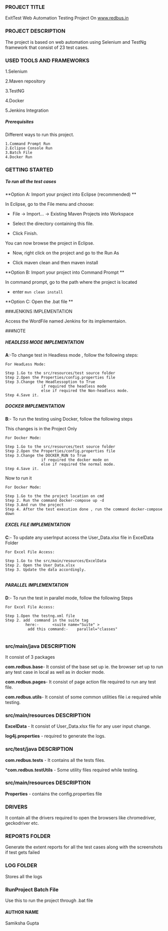 ### PROJECT TITLE 
ExitTest Web Automation Testing Project On www.redbus.in

### PROJECT DESCRIPTION
The project is based on web automation using Selenium and TestNg framework that consist of 23 test cases.


### USED TOOLS AND FRAMEWORKS
1.Selenium

2.Maven repository

3.TestNG

4.Docker

5.Jenkins Integration


##### Prerequisites

Different ways to run this project.

```
1.Command Prompt Run
2.Eclipse Console Run
3.Batch File
4.Docker Run
```

### GETTING STARTED 

##### To run all the test cases

**Option A: Import your project into Eclipse (recommended) **

In Eclipse, go to the File menu and choose:


   - File -> Import... -> Existing Maven Projects into Workspace
  
   - Select the directory containing this file.
  
   - Click Finish.
 

You can now browse the project in Eclipse.

   - Now, right click on the project and go to the Run As
   
   - Click maven clean and then maven install

**Option B: Import your project into Command Prompt **

In command prompt, go to the path where the project is located

   - enter      `mvn clean install`
   
   


   
**Option C: Open the .bat file **




###JENKINS IMPLEMENTATION

Access the WordFile named Jenkins for its implementaion.

###NOTE

##### HEADLESS MODE IMPLEMENTATION

**A**:-To change test in Headless  mode , follow the following steps:

```
For HeadLess Mode:

Step 1.Go to the src/resources/test source folder
Step 2.Open the Properties/config.properties file
Step 3.Change the Headlessoption to True
				if required the headless mode
				else if required the Non-headless mode.
Step 4.Save it.

```


##### DOCKER IMPLEMENTATION
**B**:- To run the testing using Docker, follow the following steps

This changes is in the Project Only

```
For Docker Mode:

Step 1.Go to the src/resources/test source folder
Step 2.Open the Properties/config.properties file
Step 3.Change the DOCKER_RUN to True
				if required the docker mode on
				else if required the normal mode.
Step 4.Save it.
```

Now to run it

```
For Docker Mode:

Step 1.Go to the the project location on cmd
Step 2. Run the command docker-compose up -d
Step 3.And run the project 
Step 4. After the test execution done , run the command docker-compose down
```
##### EXCEL FILE IMPLEMENTATION
**C**:- To update any userInput access the User_Data.xlsx file in ExcelData Folder

```
For Excel File Access:

Step 1.Go to the src/main/resources/ExcelData
Step 2. Open the User_Data.xlsx
Step 3. Update the data accordingly.


```

##### PARALLEL IMPLEMENTATION
**D**:- To run the test in parallel mode, follow the following Steps

```
For Excel File Access:

Step 1.Open the testng.xml file 
Step 2. add  command in the suite tag
         here:-      <suite name="Suite" >
	      add this command:- 	parallel="classes"


```


### src/main/java DESCRIPTION

It consist of 3 packages

**com.redbus.base**-  It consist of the base set up ie. the browser set up to run any test case in local as well as in docker mode.

**com.redbus.pages**- It consist of page action file required to run any test file.

**com.redbus.utils**- It consist of some common utilities file i.e required while testing.

### src/main/resources DESCRIPTION

**ExcelData** - It consist of User_Data.xlsx file for any user input change.

**log4j.properties** - required to generate the logs.


### src/test/java DESCRIPTION

**com.redbus.tests** - It contains all the tests files.

***com.redbus.testUtils** - Some utility files required while testing.


### src/main/resources DESCRIPTION

**Properties** - contains the config.properties file


### DRIVERS

It contain all the drivers required to open the browsers like chromedriver, geckodriver etc.

### REPORTS FOLDER

Generate the extent reports for all the test cases along with the screenshots if test gets failed

### LOG FOLDER

Stores all the logs

### RunProject Batch File

Use this to run the project through .bat file




#### AUTHOR NAME

Samiksha Gupta

